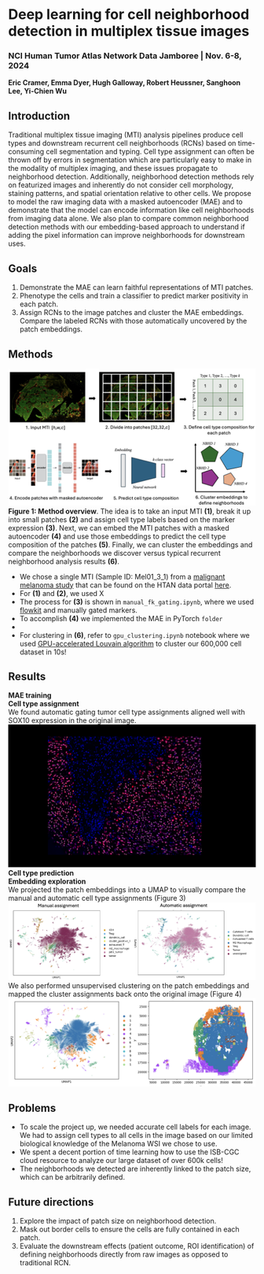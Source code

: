 # Deep learning for cell neighborhood detection in multiplex tissue images
### NCI Human Tumor Atlas Network Data Jamboree | Nov. 6-8, 2024
**Eric Cramer, Emma Dyer, Hugh Galloway, Robert Heussner, Sanghoon Lee, Yi-Chien Wu**

## Introduction
Traditional multiplex tissue imaging (MTI) analysis pipelines produce cell types and downstream recurrent cell neighborhoods (RCNs) based on time-consuming cell segmentation and typing. Cell type assignment can often be thrown off by errors in segmentation which are particularly easy to make in the modality of multiplex imaging, and these issues propagate to neighborhood detection. Additionally, neighborhood detection methods rely on featurized images and inherently do not consider cell morphology, staining patterns, and spatial orientation relative to other cells. We propose to model the raw imaging data with a masked autoencoder (MAE) and to demonstrate that the model can encode information like cell neighborhoods from imaging data alone. We also plan to compare common neighborhood detection methods with our embedding-based approach to understand if adding the pixel information can improve neighborhoods for downstream uses. 

## Goals 
1. Demonstrate the MAE can learn faithful representations of MTI patches.
2. Phenotype the cells and train a classifier to predict marker positivity in each patch.
3. Assign RCNs to the image patches and cluster the MAE embeddings. Compare the labeled RCNs with those automatically uncovered by the patch embeddings. 

## Methods
![Workflow](assets/workflow.png)  
**Figure 1: Method overview**. The idea is to take an input MTI **(1)**, break it up into small patches **(2)** and assign cell type labels based on the marker expression **(3)**. Next, we can embed the MTI patches with a masked autoencoder **(4)** and use those embeddings to predict the cell type composition of the patches **(5)**. Finally, we can cluster the embeddings and compare the neighborhoods we discover versus typical recurrent neighborhood analysis results **(6)**. 

- We chose a single MTI (Sample ID: Mel01_3_1) from a [malignant melanoma study](https://aacrjournals.org/cancerdiscovery/article/12/6/1518/699151/The-Spatial-Landscape-of-Progression-and) that can be found on the HTAN data portal [here](https://humantumoratlas.org/explore?selectedFilters=%5B%7B%22value%22%3A%22CyCIF%22%2C%22group%22%3A%22assayName%22%2C%22count%22%3A5139%2C%22isSelected%22%3Afalse%7D%2C%7B%22value%22%3A%22Malignant+melanoma+NOS%22%2C%22group%22%3A%22PrimaryDiagnosis%22%2C%22count%22%3A44%2C%22isSelected%22%3Afalse%7D%5D).
- For **(1)** and **(2)**, we used X 
- The process for **(3)** is shown in `manual_fk_gating.ipynb`, where we used [flowkit](https://github.com/whitews/FlowKit) and manually gated markers.
- To accomplish **(4)** we implemented the MAE in PyTorch `folder`
- 
- For clustering in **(6)**, refer to `gpu_clustering.ipynb` notebook where we used [GPU-accelerated Louvain algorithm](https://rapids-singlecell.readthedocs.io/en/latest/) to cluster our 600,000 cell dataset in 10s! 

## Results
**MAE training**  
**Cell type assignment**  
We found automatic gating tumor cell type assignments aligned well with SOX10 expression in the original image.
![Tumor cells from automatic gating](assets/napari_visualizations/autogating_tumor.png)
**Cell type prediction**  
**Embedding exploration**  
We projected the patch embeddings into a UMAP to visually compare the manual and automatic cell type assignments (Figure 3)
![UMAP colored by cell types](assets/Figure3.png)  
We also performed unsupervised clustering on the patch embeddings and mapped the cluster assignments back onto the original image (Figure 4)
![Unsupervised MAE embeddings capture tissue regions](assets/Figure4.png)

## Problems
- To scale the project up, we needed accurate cell labels for each image. We had to assign cell types to all cells in the image based on our limited biological knowledge of the Melanoma WSI we chose to use.
- We spent a decent portion of time learning how to use the ISB-CGC cloud resource to analyze our large dataset of over 600k cells! 
- The neighborhoods we detected are inherently linked to the patch size, which can be arbitrarily defined.
 
## Future directions
1. Explore the impact of patch size on neighborhood detection.
2. Mask out border cells to ensure the cells are fully contained in each patch.
3. Evaluate the downstream effects (patient outcome, ROI identification) of defining neighborhoods directly from raw images as opposed to traditional RCN.
